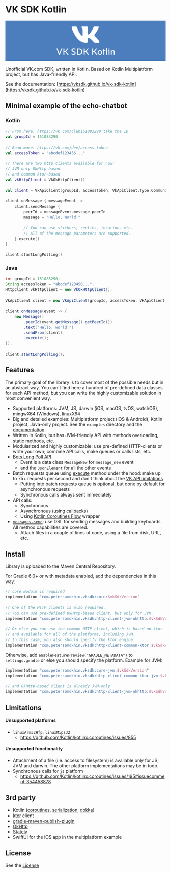 # VK SDK Kotlin
![cover](docs/images/cover.png)

Unofficial VK.com SDK, written in Kotlin.
Based on Kotlin Multiplatform project, but has Java-friendly API.

See the documentation: [https://vksdk.github.io/vk-sdk-kotlin](https://vksdk.github.io/vk-sdk-kotlin)

## Minimal example of the echo-chatbot

### Kotlin
```kotlin
// From here: https://vk.com/club151083290 take the ID
val groupId = 151083290

// Read more: https://vk.com/dev/access_token
val accessToken = "abcdef123456..."

// There are two http clients available for now: 
// JVM-only OkHttp-based
// and common ktor-based
val vkHttpClient = VkOkHttpClient()

val client = VkApiClient(groupId, accessToken, VkApiClient.Type.Community, VkSettings(vkHttpClient))

client.onMessage { messageEvent ->
    client.sendMessage {
        peerId = messageEvent.message.peerId
        message = "Hello, World!"

        // You can use stickers, replies, location, etc.
        // All of the message parameters are supported.
    }.execute()
}

client.startLongPolling()
```

### Java
```java
int groupId = 151083290;
String accessToken = "abcdef123456...";
HttpClient vkHttpClient = new VkOkHttpClient();

VkApiClient client = new VkApiClient(groupId, accessToken, VkApiClient.Type.Community, new VkSettings(vkHttpClient));

client.onMessage(event -> {
    new Message()
        .peerId(event.getMessage().getPeerId())
        .text("Hello, world!")
        .sendFrom(client)
        .execute();
});

client.startLongPolling();
```

## Features
The primary goal of the library is to cover most of the possible needs but in an abstract way.
You can't find here a hundred of pre-defined data classes for each API method, but you can write the highly customizable solution in most convenient way.

- Supported platforms: JVM, JS, darwin (iOS, macOS, tvOS, watchOS), mingwX64 (Windows), linuxX64
- Big and detailed examples: Multiplatform project (iOS & Android), Kotlin project, Java-only project. See the `examples` directory and the [documentation](https://vksdk.github.io/vk-sdk-kotlin/usage/).
- Written in Kotlin, but has JVM-friendly API with methods overloading, static methods, etc.
- Modularized and highly customizable: use pre-defined HTTP-clients or write your own; combine API calls, make queues or calls lists, etc.
- [Bots Long Poll API](https://vk.com/dev/bots_longpoll)
  - Event is a data class `MessageNew` for `message_new` event
  - and the [`JsonElement`](https://github.com/Kotlin/kotlinx.serialization) for all the other events
- Batch requests queue using [execute](https://vk.com/dev/execute) method under the hood: make up to 75+ requests per second and don't think about the [VK API limitations](https://vk.com/dev/api_requests?f=Limits%20and%20recommendations)
  - Putting into batch requests queue is optional, but done by default for asynchronous requests
  - Synchronous calls always sent immediately
- API calls:
  - Synchronous
  - Asynchronous (using callbacks)
  - Using [Kotlin Coroutines Flow](https://kotlinlang.org/docs/reference/coroutines/flow.html) wrapper
- [`messages.send`](https://vk.com/dev/messages.send): use DSL for sending messages and building keyboards. All method capabilities are covered.
  - Attach files in a couple of lines of code, using a file from disk, URL, etc.
  
## Install
Library is uploaded to the Maven Central Repository.

For Gradle 6.0+ or with metadata enabled, add the dependencies in this way:
```groovy
// core module is required
implementation "com.petersamokhin.vksdk:core:$vkSdkVersion"

// One of the HTTP clients is also required.
// You can use pre-defined OkHttp-based client, but only for JVM.
implementation "com.petersamokhin.vksdk:http-client-jvm-okhttp:$vkSdkVersion"

// Or else you can use the common HTTP client, which is based on ktor 
// and available for all of the platforms, including JVM.
// In this case, you also should specify the ktor engine.
implementation "com.petersamokhin.vksdk:http-client-common-ktor:$vkSdkVersion"
```

Otherwise, add `enableFeaturePreview("GRADLE_METADATA")` to `settings.gradle` or else you should specify the platform.
Example for JVM:
```groovy
implementation "com.petersamokhin.vksdk:core-jvm:$vkSdkVersion"
implementation "com.petersamokhin.vksdk:http-client-common-ktor-jvm:$vkSdkVersion"

// and OkHttp-based client is already JVM-only
implementation "com.petersamokhin.vksdk:http-client-jvm-okhttp:$vkSdkVersion"
```

## Limitations
#### Unsupported platforms
- `linuxArm32Hfp`, `linuxMips32`
  - https://github.com/Kotlin/kotlinx.coroutines/issues/855

#### Unsupported functionality
- Attachment of a file (i.e. access to filesystem) is available only for JS, JVM and darwin. The other platform implementations may be in todo. 
- Synchronous calls for `js` platform
  - https://github.com/Kotlin/kotlinx.coroutines/issues/195#issuecomment-354458878

## 3rd party
- Kotlin ([coroutines](https://github.com/Kotlin/kotlinx.coroutines), [serialization](https://github.com/Kotlin/kotlinx.serialization), [dokka](https://github.com/Kotlin/dokka))
- [ktor](https://github.com/ktorio/ktor) client
- [gradle-maven-publish-plugin](https://github.com/vanniktech/gradle-maven-publish-plugin)
- [OkHttp](https://github.com/square/okhttp)
- [Stately](https://github.com/touchlab/Stately)
- SwiftUI for the iOS app in the multiplatform example

## License
See the [License](https://github.com/vksdk/vk-sdk-kotlin/blob/master/LICENSE)